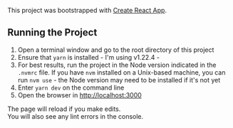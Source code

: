 This project was bootstrapped with [Create React App](https://github.com/facebook/create-react-app).

## Running the Project

1. Open a terminal window and go to the root directory of this project
2. Ensure that `yarn` is installed - I'm using v1.22.4 -
3. For best results, run the project in the Node version indicated in the `.nvmrc` file. If you have `nvm` installed on a Unix-based machine, you can run `nvm use` - the Node version may need to be installed if it's not yet
4. Enter `yarn dev` on the command line
5. Open the browser in [http://localhost:3000](http://localhost:3000)

The page will reload if you make edits.<br />
You will also see any lint errors in the console.
